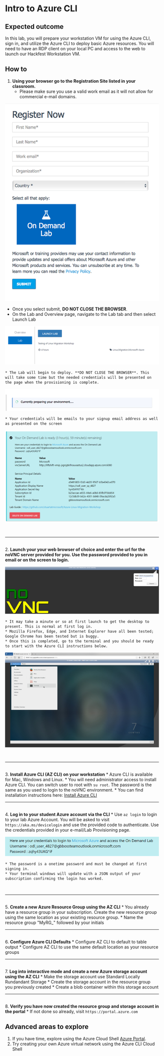 # Intro to Azure CLI

## Expected outcome

In this lab, you will prepare your workstation VM for using the Azure CLI, sign in, and utilize the Azure CLI to deploy basic Azure resources. You will need to have an RDP client on your local PC and access to the web to launch our Hackfest Workstation VM.

## How to 

1. <strong>Using your browser go to the Registration Site listed in your classroom.</strong>
    * Please make sure you use a valid work email as it will not allow for commercial e-mail domains.

![SignUp](./images/signup.png)

* Once you select submit, **DO NOT CLOSE THE BROWSER**.
* On the Lab and Overview page, navigate to the Lab tab and then select Launch Lab

![Launch Lab](./images/launch2.png)

    * The Lab will begin to deploy. **DO NOT CLOSE THE BROWSER**. This will take some time but the needed credentials will be presented on the page when the provisioning is complete.

![Preparing Lab](./images/preparing.png)

    * Your credentials will be emails to your signup email address as well as presented on the screen

![Credentials](./images/creds-email2.png)

<br><hr><br>
2. <strong>Launch your your web browser of choice and enter the url for the noVNC server provided for you. Use the password provided to you in email or on the screen to login.</strong>

![noVNC Server](./images/vncserver.png)

    * It may take a minute or so at first launch to get the desktop to present. This is normal at first log in.
    * Mozilla Firefox, Edge, and Internet Explorer have all been tested; Google Chrome has been tested but is buggy.
    * Once this is completed, go to the terminal and you should be ready to start with the Azure CLI instructions below.

![noVNC Terminal](./images/vncterminal.png)

<br><hr><br>
3. <strong>Install Azure CLI (AZ CLI) on your workstation</strong>
    * Azure CLI is available for Mac, Windows and Linux.
    * You will need administrator access to install Azure CLI. You can switch user to root with ``su root``. The password is the same as you used to login to the noVNC environment.
    * You can find installation instructions here: [Install Azure CLI](https://docs.microsoft.com/en-us/cli/azure/install-azure-cli-yum?view=azure-cli-latest)
<br><hr><br>
4. <strong>Log in to your student Azure account via the CLI</strong>
    * Use ``az login`` to login to your lab Azure Account. You will be asked to visit ``https://aka.ms/devicelogin`` and use the provided code to authenticate. Use the credentials provided in your e-mail/Lab Provisioning page.

![Azure Credentials](./images/azureinfo2.png)

    * The password is a onetime password and must be changed at first signing in.
    * Your terminal windows will update with a JSON output of your subscription confirming the login has worked.
<br><hr><br>
5. <strong>Create a new Azure Resource Group using the AZ CLI</strong>
    * You already have a resource group in your subscription. Create the new resource group using the same location as your existing resource group.
    * Name the resource group "MyRG_" followed by your initials
<br><hr><br>
6. <strong>Configure Azure CLI Defaults</strong>
    * Configure AZ CLI to default to table output
    * Configure AZ CLI to use the same default location as your resource groups
<br><hr><br>
7. <strong>Log into interactive mode and create a new Azure storage account using the AZ CLI</strong>
    * Make the storage account use Standard Locally Rundandant Storage
    * Create the storage account in the resource group you previously created
    * Create a blob container within this storage account
<br><hr><br>
8. <strong>Verify you have now created the resource group and storage account in the portal</strong>
    * If not done so already, visit ``https://portal.azure.com``

## Advanced areas to explore

1. If you have time, explore using the Azure Cloud Shell [Azure Portal](https://portal.azure.com). 
2. Try creating your own Azure virtual network using the Azure CLI Cloud Shell
